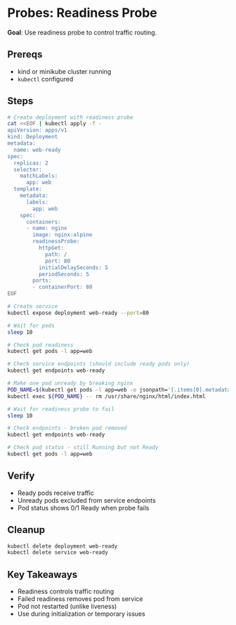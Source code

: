 # Probes: Readiness Probe

**Goal**: Use readiness probe to control traffic routing.

## Prereqs

- kind or minikube cluster running
- `kubectl` configured

## Steps

```bash
# Create deployment with readiness probe
cat <<EOF | kubectl apply -f -
apiVersion: apps/v1
kind: Deployment
metadata:
  name: web-ready
spec:
  replicas: 2
  selector:
    matchLabels:
      app: web
  template:
    metadata:
      labels:
        app: web
    spec:
      containers:
      - name: nginx
        image: nginx:alpine
        readinessProbe:
          httpGet:
            path: /
            port: 80
          initialDelaySeconds: 5
          periodSeconds: 5
        ports:
        - containerPort: 80
EOF

# Create service
kubectl expose deployment web-ready --port=80

# Wait for pods
sleep 10

# Check pod readiness
kubectl get pods -l app=web

# Check service endpoints (should include ready pods only)
kubectl get endpoints web-ready

# Make one pod unready by breaking nginx
POD_NAME=$(kubectl get pods -l app=web -o jsonpath='{.items[0].metadata.name}')
kubectl exec ${POD_NAME} -- rm /usr/share/nginx/html/index.html

# Wait for readiness probe to fail
sleep 10

# Check endpoints - broken pod removed
kubectl get endpoints web-ready

# Check pod status - still Running but not Ready
kubectl get pods -l app=web
```

## Verify

- Ready pods receive traffic
- Unready pods excluded from service endpoints
- Pod status shows 0/1 Ready when probe fails

## Cleanup

```bash
kubectl delete deployment web-ready
kubectl delete service web-ready
```

## Key Takeaways

- Readiness controls traffic routing
- Failed readiness removes pod from service
- Pod not restarted (unlike liveness)
- Use during initialization or temporary issues
